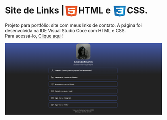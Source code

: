 # Site de Links |<img align="center" alt="Amanda-HTML" height="35" width="45" src="https://raw.githubusercontent.com/devicons/devicon/master/icons/html5/html5-original.svg">HTML e <img align="center" alt="Amanda-CSS" height="35" width="45" src="https://raw.githubusercontent.com/devicons/devicon/master/icons/css3/css3-original.svg">CSS.

Projeto para portfólio: site com meus links de contato. A página foi desenvolvida na IDE Visual Studio Code com HTML e CSS. <br>
Para acessá-lo, <a href="https://amandavsadev.github.io/site-de-links/"> Clique aqui</a>!</li>

<img align="center" alt="Projeto" src="site-de-links.png">
